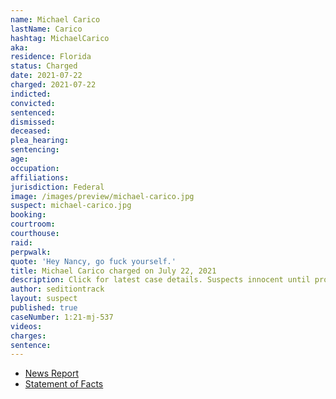 ```yaml
---
name: Michael Carico
lastName: Carico
hashtag: MichaelCarico
aka:
residence: Florida
status: Charged
date: 2021-07-22
charged: 2021-07-22
indicted:
convicted:
sentenced:
dismissed:
deceased:
plea_hearing:
sentencing:
age:
occupation:
affiliations:
jurisdiction: Federal
image: /images/preview/michael-carico.jpg
suspect: michael-carico.jpg
booking:
courtroom:
courthouse:
raid:
perpwalk:
quote: 'Hey Nancy, go fuck yourself.'
title: Michael Carico charged on July 22, 2021
description: Click for latest case details. Suspects innocent until proven guilty.
author: seditiontrack
layout: suspect
published: true
caseNumber: 1:21-mj-537
videos:
charges:
sentence:
---
```

- [News Report](https://www.businessinsider.com/capitol-riot-suspect-navy-hat-camo-shirt-never-actually-served-2021-8?op=1)
- [Statement of Facts](https://www.justice.gov/usao-dc/case-multi-defendant/file/1423741/download)
